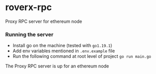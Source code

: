 # roverx-rpc
Proxy RPC server for ethereum node

### Running the server
- Install go on the machine (tested with `go1.19.1`)
- Add env variables mentioned in `.env.example` file
- Run the following command at root level of project `go run main.go`

The Proxy RPC server is up for an ethereum node 
